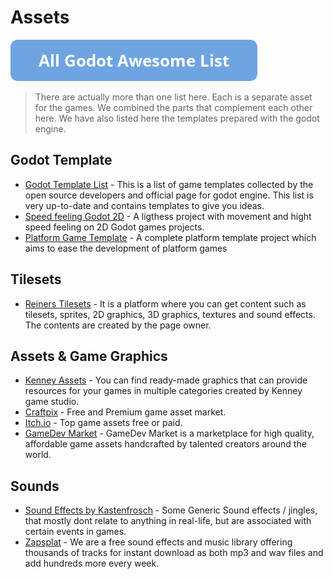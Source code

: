 # Assets

[![Godot Awesome List](icons/button.png)](https://github.com/hto/awesome-godot)

> There are actually more than one list here. Each is a separate asset for the games. We combined the parts that complement each other here. We have also listed here the templates prepared with the godot engine.

## Godot Template
- [Godot Template List](https://godotengine.org/asset-library/asset?category=8&godot_version=&sort=updated&reverse=on&filter=) - This is a list of game templates collected by the open source developers and official page for godot engine. This list is very up-to-date and contains templates to give you ideas.
- [Speed feeling Godot 2D](https://godotengine.org/asset-library/asset/436) - A ligthess project with movement and hight speed feeling on 2D Godot games projects.
- [Platform Game Template](https://github.com/pigdevstudio/platform_template) - A complete platform template project which aims to ease the development of platform games 

## Tilesets
- [Reiners Tilesets](https://www.reinerstilesets.de/) - It is a platform where you can get content such as tilesets, sprites, 2D graphics, 3D graphics, textures and sound effects. The contents are created by the page owner.

## Assets & Game Graphics
- [Kenney Assets](https://kenney.nl/assets) - You can find ready-made graphics that can provide resources for your games in multiple categories created by Kenney game studio.
- [Craftpix](https://craftpix.net/) - Free and Premium game asset market.
- [Itch.io](https://itch.io/game-assets/tag-smile-game-builder) - Top game assets free or paid.
- [GameDev Market](https://www.gamedevmarket.net/category/2d/) - GameDev Market is a marketplace for high quality, affordable game assets handcrafted by talented creators around the world.

## Sounds
- [Sound Effects by Kastenfrosch](https://freesound.org/people/Kastenfrosch/packs/10069/) - Some Generic Sound effects / jingles, that mostly dont relate to anything in real-life, but are associated with certain events in games.
- [Zapsplat](https://www.zapsplat.com/) - We are a free sound effects and music library offering thousands of tracks for instant download as both mp3 and wav files and add hundreds more every week.
